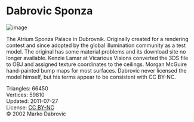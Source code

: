 # Dabrovic Sponza

![image](https://casual-effects.com/g3d/data10/common/model/crytek_sponza/icon.png)

The Atrium Sponza Palace in Dubrovnik. Originally created for a rendering contest and since adopted by the global illumination 
community as a test model. The original has some material problems and its download site no longer available. Kenzie Lamar at 
Vicarious Visions converted the 3DS file to OBJ and assigned texture coordinates to the ceilings. Morgan McGuire hand-painted bump 
maps for most surfaces. Dabrovic never licensed the model himself, but his terms appear to be consistent with CC BY-NC. 
    

Triangles: 66450\
Vertices: 59810\
Updated: 2011-07-27\
License: [CC BY-NC](https://creativecommons.org/licenses/by-nc/3.0/us/)\
© 2002 Marko Dabrovic